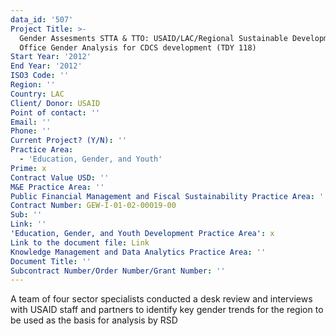 ```yaml
---
data_id: '507'
Project Title: >-
  Gender Assesments STTA & TTO: USAID/LAC/Regional Sustainable Development
  Office Gender Analysis for CDCS development (TDY 118)
Start Year: '2012'
End Year: '2012'
ISO3 Code: ''
Region: ''
Country: LAC
Client/ Donor: USAID
Point of contact: ''
Email: ''
Phone: ''
Current Project? (Y/N): ''
Practice Area:
  - 'Education, Gender, and Youth'
Prime: x
Contract Value USD: ''
M&E Practice Area: ''
Public Financial Management and Fiscal Sustainability Practice Area: ''
Contract Number: GEW-I-01-02-00019-00
Sub: ''
Link: ''
'Education, Gender, and Youth Development Practice Area': x
Link to the document file: Link
Knowledge Management and Data Analytics Practice Area: ''
Document Title: ''
Subcontract Number/Order Number/Grant Number: ''
---
```

A team of four sector specialists conducted a desk review and interviews with USAID staff and partners to identify key gender trends for the region to be used as the basis for analysis by RSD